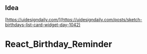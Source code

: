 ## Idea

[https://uidesigndaily.com/](https://uidesigndaily.com/posts/sketch-birthdays-list-card-widget-day-1042)
# React_Birthday_Reminder
